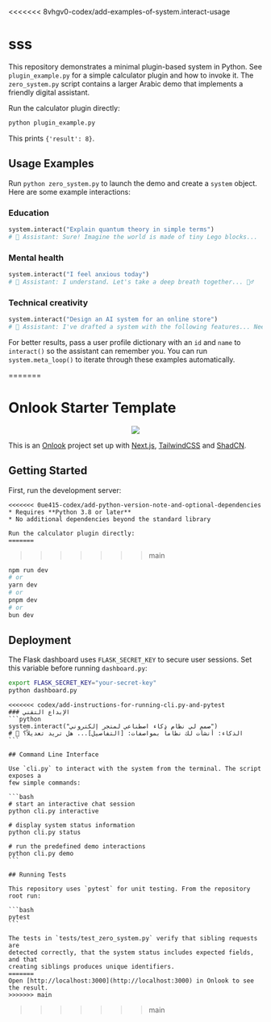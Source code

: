   <<<<<<< 8vhgv0-codex/add-examples-of-system.interact-usage
  # sss

  This repository demonstrates a minimal plugin-based system in Python. See `plugin_example.py` for a simple calculator plugin and how to invoke it. The `zero_system.py` script contains a larger Arabic demo that implements a friendly digital assistant.

  Run the calculator plugin directly:
  ```bash
  python plugin_example.py
  ```
  This prints `{'result': 8}`.

  ## Usage Examples

  Run `python zero_system.py` to launch the demo and create a `system` object. Here are some example interactions:

  ### Education
  ```python
  system.interact("Explain quantum theory in simple terms")
  # 🤖 Assistant: Sure! Imagine the world is made of tiny Lego blocks...
  ```

  ### Mental health
  ```python
  system.interact("I feel anxious today")
  # 🤖 Assistant: I understand. Let's take a deep breath together... 💆‍♂️
  ```

  ### Technical creativity
  ```python
  system.interact("Design an AI system for an online store")
  # 🤖 Assistant: I've drafted a system with the following features... Need any adjustments?
  ```

  For better results, pass a user profile dictionary with an `id` and `name` to
  `interact()` so the assistant can remember you. You can run
  `system.meta_loop()` to iterate through these examples automatically.

  =======
  # Onlook Starter Template

  <p align="center">
    <img src="app/favicon.ico" />
  </p>

  This is an [Onlook](https://onlook.com/) project set up with
  [Next.js](https://nextjs.org/), [TailwindCSS](https://tailwindcss.com/) and
  [ShadCN](https://ui.shadcn.com).

  ## Getting Started

  First, run the development server:

    <<<<<<< 0ue415-codex/add-python-version-note-and-optional-dependencies
    * Requires **Python 3.8 or later**
    * No additional dependencies beyond the standard library

    Run the calculator plugin directly:
    =======
  >>> >>>> main
  ```bash
  npm run dev
  # or
  yarn dev
  # or
  pnpm dev
  # or
  bun dev
  ```

  ## Deployment

  The Flask dashboard uses `FLASK_SECRET_KEY` to secure user sessions. Set this
  variable before running `dashboard.py`:

  ```bash
  export FLASK_SECRET_KEY="your-secret-key"
  python dashboard.py
  ```


    <<<<<<< codex/add-instructions-for-running-cli.py-and-pytest
    ### الإبداع التقني
    ```python
    system.interact("صمم لي نظام ذكاء اصطناعي لمتجر إلكتروني")
    # 🤖 الذكاء: أنشأت لك نظاماً بمواصفات: [التفاصيل]... هل تريد تعديلاً؟
    ```

    ## Command Line Interface

    Use `cli.py` to interact with the system from the terminal. The script exposes a
    few simple commands:

    ```bash
    # start an interactive chat session
    python cli.py interactive

    # display system status information
    python cli.py status

    # run the predefined demo interactions
    python cli.py demo
    ```

    ## Running Tests

    This repository uses `pytest` for unit testing. From the repository root run:

    ```bash
    pytest
    ```

    The tests in `tests/test_zero_system.py` verify that sibling requests are
    detected correctly, that the system status includes expected fields, and that
    creating siblings produces unique identifiers.
    =======
    Open [http://localhost:3000](http://localhost:3000) in Onlook to see the result.
    >>>>>>> main
  >>>>>>> main
